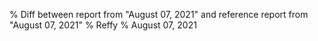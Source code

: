 % Diff between report from "August 07, 2021" and reference report from "August 07, 2021"
% Reffy
% August 07, 2021

